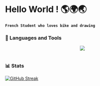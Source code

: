 # Hello World ! 🌎🌍🌏

**`French Student who loves bike and drawing`**

### 🧰 Languages and Tools
<p align="center">
  <a href="https://skillicons.dev">
    <img src="https://skillicons.dev/icons?i=git,github,linux,bash,powershell,vim,figma,unity,godot,blender,py,c,cpp,cs,html,css,js,ts&perline=7" />
  </a>
</p>

#

### 📊 Stats

<!-- ![KoganeShiro's GitHub stats](https://github-readme-stats.vercel.app/api?username=KoganeShiro&show_icons=true&theme=radical) -->

[![GitHub Streak](https://streak-stats.demolab.com?user=KoganeShiro&theme=shadow-blue&date_format=M%20j%5B%2C%20Y%5D&card_width=738)](https://git.io/streak-stats)

#
